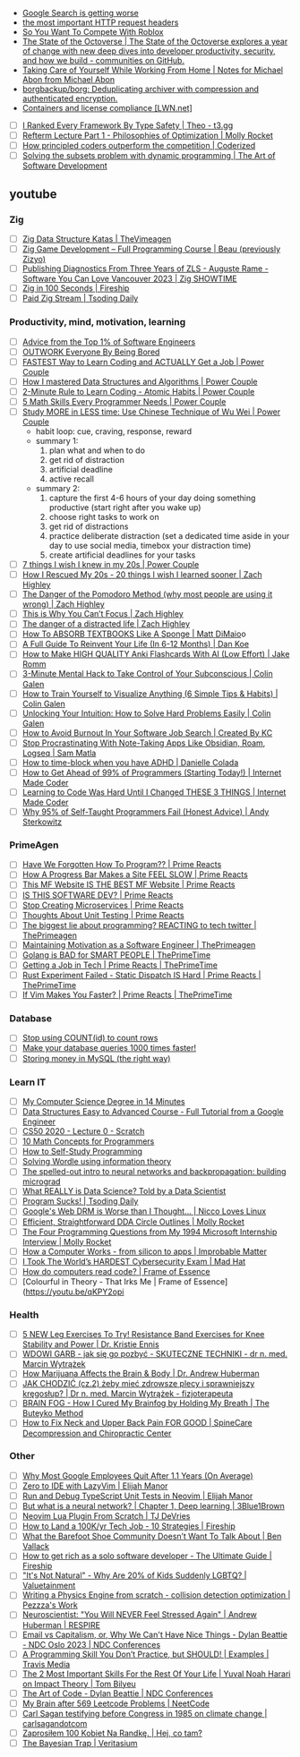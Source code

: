 - [Google Search is getting worse](https://www.fastcompany.com/90673924/its-not-just-you-google-search-really-is-getting-worse)
- [the most important HTTP request headers](https://wizardzines.com/comics/request-headers/)
- [So You Want To Compete With Roblox](https://www.fortressofdoors.com/so-you-want-to-compete-with-roblox/)
- [The State of the Octoverse | The State of the Octoverse explores a year of change with new deep dives into developer productivity, security, and how we build - communities on GitHub.](https://octoverse.github.com/)
- [Taking Care of Yourself While Working From Home | Notes for Michael Abon from Michael Abon](https://blog.michaelabon.ca/2020/03/10/working-from-home.html)
- [borgbackup/borg: Deduplicating archiver with compression and authenticated encryption.](https://github.com/borgbackup/borg/)
- [Containers and license compliance \[LWN.net\]](https://lwn.net/Articles/752982/)
- [ ] [I Ranked Every Framework By Type Safety | Theo - t3․gg](https://youtu.be/zADNdGVIPBY)
- [ ] [Refterm Lecture Part 1 - Philosophies of Optimization | Molly Rocket](https://youtu.be/pgoetgxecw8)
- [ ] [How principled coders outperform the competition | Coderized](https://youtu.be/q1qKv5TBaOA)
- [ ] [Solving the subsets problem with dynamic programming | The Art of Software Development](https://youtu.be/Kbsjju9PUuw)

## youtube

### Zig

- [ ] [Zig Data Structure Katas | TheVimeagen](https://youtu.be/xIPrwrBAU2c)
- [ ] [Zig Game Development – Full Programming Course | Beau (previously Zizyo)](https://youtu.be/2co5DgL_-3s)
- [ ] [Publishing Diagnostics From Three Years of ZLS - Auguste Rame - Software You Can Love Vancouver 2023 | Zig SHOWTIME](https://youtu.be/npb1rAYHpw8)
- [ ] [Zig in 100 Seconds | Fireship](https://youtu.be/kxT8-C1vmd4)
- [ ] [Paid Zig Stream | Tsoding Daily](https://youtu.be/eIX9zER9vjY)

### Productivity, mind, motivation, learning

- [ ] [Advice from the Top 1% of Software Engineers](https://www.youtube.com/watch?v=ydYBRLoBUpY)
- [ ] [OUTWORK Everyone By Being Bored](https://www.youtube.com/watch?v=1iNyqomXQt8&t=85s)
- [ ] [FASTEST Way to Learn Coding and ACTUALLY Get a Job | Power Couple](https://www.youtube.com/watch?v=79pKwdiqcwI)
- [ ] [How I mastered Data Structures and Algorithms | Power Couple](https://www.youtube.com/watch?v=s2mYsPWzLjg)
- [ ] [2-Minute Rule to Learn Coding - Atomic Habits | Power Couple](https://www.youtube.com/watch?v=25RdTDN2Trg)
- [ ] [5 Math Skills Every Programmer Needs | Power Couple](https://www.youtube.com/watch?v=iF0I2SPk5JU)
- [ ] [Study MORE in LESS time: Use Chinese Technique of Wu Wei | Power Couple](https://www.youtube.com/watch?v=NoVPA6Q3DnI)
  - habit loop: cue, craving, response, reward
  - summary 1:
    1. plan what and when to do
    2. get rid of distraction
    3. artificial deadline
    4. active recall
  - summary 2:
    1. capture the first 4-6 hours of your day doing something productive (start right after you wake up)
    2. choose right tasks to work on
    3. get rid of distractions
    4. practice deliberate distraction (set a dedicated time aside in your day to use social media, timebox your distraction time)
    5. create artificial deadlines for your tasks
- [ ] [7 things I wish I knew in my 20s | Power Couple](https://www.youtube.com/watch?v=TCVe_d2v5Lw)
- [ ] [How I Rescued My 20s - 20 things I wish I learned sooner | Zach Highley](https://www.youtube.com/watch?v=kuEN1KbjjTE)
- [ ] [The Danger of the Pomodoro Method (why most people are using it wrong) | Zach Highley](https://www.youtube.com/watch?v=5WRO79zuJ4U)
- [ ] [This is Why You Can’t Focus | Zach Highley](https://www.youtube.com/watch?v=RWQESB-yJUg)
- [ ] [The danger of a distracted life | Zach Highley](https://youtu.be/QnbmNqX7OC4)
- [ ] [How To ABSORB TEXTBOOKS Like A Sponge | Matt DiMaio](https://youtu.be/nqYmmZKY4sA)o
- [ ] [A Full Guide To Reinvent Your Life (In 6-12 Months) | Dan Koe](https://youtu.be/EdrNo3w_EWc)
- [ ] [How to Make HIGH QUALITY Anki Flashcards With AI (Low Effort) | Jake Romm ](https://youtu.be/5vh_bWsztPc)
- [ ] [3-Minute Mental Hack to Take Control of Your Subconscious | Colin Galen](https://youtu.be/zHECSAdJjTQ)
- [ ] [How to Train Yourself to Visualize Anything (6 Simple Tips & Habits) | Colin Galen](https://youtu.be/p4xFVJTyJZg)
- [ ] [Unlocking Your Intuition: How to Solve Hard Problems Easily | Colin Galen](https://youtu.be/1f6N2UrCK6o)
- [ ] [How to Avoid Burnout In Your Software Job Search | Created By KC](https://youtu.be/oWa1kG80NCI)
- [ ] [Stop Procrastinating With Note-Taking Apps Like Obsidian, Roam, Logseq | Sam Matla](https://youtu.be/baKCC2uTbRc)
- [ ] [How to time-block when you have ADHD | Danielle Colada](https://youtu.be/8G4Q5dw3aQo)
- [ ] [How to Get Ahead of 99% of Programmers (Starting Today!) | Internet Made Coder](https://youtu.be/epfz1O7aID0)
- [ ] [Learning to Code Was Hard Until I Changed THESE 3 THINGS | Internet Made Coder](https://youtu.be/UxRopkDEnww)
- [ ] [Why 95% of Self-Taught Programmers Fail (Honest Advice) | Andy Sterkowitz](https://youtu.be/ueXjGMrmn8k)

### PrimeAgen

- [ ] [Have We Forgotten How To Program?? | Prime Reacts](https://www.youtube.com/watch?v=NmHUjxKpD90)
- [ ] [How A Progress Bar Makes a Site FEEL SLOW | Prime Reacts](https://www.youtube.com/watch?v=l5XFWTA5E5k)
- [ ] [This MF Website IS THE BEST MF Website | Prime Reacts](https://www.youtube.com/watch?v=PsEt2mXGbxM)
- [ ] [IS THIS SOFTWARE DEV? | Prime Reacts](https://www.youtube.com/watch?v=hbSgaUbKAeE)
- [ ] [Stop Creating Microservices | Prime Reacts](https://www.youtube.com/watch?v=ivjPzOoPZsM)
- [ ] [Thoughts About Unit Testing | Prime Reacts](https://www.youtube.com/watch?v=KzV0mTqBcZA)
- [ ] [The biggest lie about programming? REACTING to tech twitter | ThePrimeagen](https://youtu.be/Nusg5dUjR0A)
- [ ] [Maintaining Motivation as a Software Engineer | ThePrimeagen](https://youtu.be/fBayRA8o3yQ)
- [ ] [Golang is BAD for SMART PEOPLE | ThePrimeTime](https://youtu.be/rWJ1tPCnVJI)
- [ ] [Getting a Job in Tech | Prime Reacts | ThePrimeTime](https://youtu.be/MZRs6w-Qy2U)
- [ ] [Rust Experiment Failed - Static Dispatch IS Hard | Prime Reacts | ThePrimeTime](https://youtu.be/mgkFA-ia8fY)
- [ ] [If Vim Makes You Faster? | Prime Reacts | ThePrimeTime](https://youtu.be/nhe-4_dFjLM)

### Database

- [ ] [Stop using COUNT(id) to count rows](https://www.youtube.com/watch?v=H6juZ8c_Nu8)
- [ ] [Make your database queries 1000 times faster!](https://www.youtube.com/watch?v=sJVzvBLDqqw)
- [ ] [Storing money in MySQL (the right way)](https://www.youtube.com/watch?v=fhwEFZ34c7g)

### Learn IT

- [ ] [My Computer Science Degree in 14 Minutes](https://www.youtube.com/watch?v=LvDlwmNo-hw)
- [ ] [Data Structures Easy to Advanced Course - Full Tutorial from a Google Engineer](https://www.youtube.com/watch?v=RBSGKlAvoiM&list=PLWKjhJtqVAbn5emQ3RRG8gEBqkhf_5vxD)
- [ ] [CS50 2020 - Lecture 0 - Scratch](https://www.youtube.com/watch?v=YoXxevp1WRQ&list=PLhQjrBD2T382_R182iC2gNZI9HzWFMC_8)
- [ ] [10 Math Concepts for Programmers](https://www.youtube.com/watch?v=bOCHTHkBoAs)
- [ ] [How to Self-Study Programming](https://www.youtube.com/watch?v=YpdEJgC4PGo)
- [ ] [Solving Wordle using information theory](https://www.youtube.com/watch?v=v68zYyaEmEA)
- [ ] [The spelled-out intro to neural networks and backpropagation: building micrograd](https://www.youtube.com/watch?v=VMj-3S1tku0&list=PLAqhIrjkxbuWI23v9cThsA9GvCAUhRvKZ)
- [ ] [What REALLY is Data Science? Told by a Data Scientist](https://www.youtube.com/watch?v=xC-c7E5PK0Y)
- [ ] [Program Sucks! | Tsoding Daily](https://www.youtube.com/watch?v=ivLIov6ta-8)
- [ ] [Google's Web DRM is Worse than I Thought... | Nicco Loves Linux](https://youtu.be/NLaePqv5Sec)
- [ ] [Efficient, Straightforward DDA Circle Outlines | Molly Rocket](https://youtu.be/2KlWkKCu3Rc)
- [ ] [The Four Programming Questions from My 1994 Microsoft Internship Interview | Molly Rocket](https://youtu.be/DS7ygFv84yk)
- [ ] [How a Computer Works - from silicon to apps | Improbable Matter](https://youtu.be/5f3NJnvnk7k)
- [ ] [I Took The World’s HARDEST Cybersecurity Exam | Mad Hat](https://youtu.be/9BZaim2uQn0)
- [ ] [How do computers read code? | Frame of Essence](https://youtu.be/QXjU9qTsYCc)
- [ ] [Colourful in Theory - That Irks Me | Frame of Essence](https://youtu.be/qKPY2opi

### Health

- [ ] [5 NEW Leg Exercises To Try! Resistance Band Exercises for Knee Stability and Power | Dr. Kristie Ennis](https://youtu.be/qHRbanTAY3U)
- [ ] [WDOWI GARB - jak się go pozbyć - SKUTECZNE TECHNIKI - dr n. med. Marcin Wytrążek](https://www.youtube.com/watch?v=D8X1-E6PxjA&t=96s)
- [ ] [How Marijuana Affects the Brain & Body | Dr. Andrew Huberman](https://www.youtube.com/watch?v=UCbqfBAhmPY)
- [ ] [JAK CHODZIĆ (cz.2) żeby mieć zdrowsze plecy i sprawniejszy kręgosłup? | Dr n. med. Marcin Wytrążek - fizjoterapeuta](https://youtu.be/7vas5kOJR2I)
- [ ] [BRAIN FOG - How I Cured My Brainfog by Holding My Breath | The Buteyko Method](https://youtu.be/wjZL0llp5Ac)
- [ ] [How to Fix Neck and Upper Back Pain FOR GOOD | SpineCare Decompression and Chiropractic Center](https://youtu.be/-Ffd9KqjNyk)

### Other

- [ ] [Why Most Google Employees Quit After 1.1 Years (On Average)](https://www.youtube.com/watch?v=IZCfP13twxk)
- [ ] [Zero to IDE with LazyVim | Elijah Manor](https://youtu.be/N93cTbtLCIM)
- [ ] [Run and Debug TypeScript Unit Tests in Neovim | Elijah Manor](https://youtu.be/7Nt8n3rjfDY)
- [ ] [But what is a neural network? | Chapter 1, Deep learning | 3Blue1Brown](https://youtu.be/aircAruvnKk)
- [ ] [Neovim Lua Plugin From Scratch | TJ DeVries](https://youtu.be/n4Lp4cV8YR0)
- [ ] [How to Land a 100K/yr Tech Job - 10 Strategies | Fireship](https://youtu.be/Xg9ihH15Uto)
- [ ] [What the Barefoot Shoe Community Doesn’t Want To Talk About | Ben Vallack](https://youtu.be/6hHifp9kpW4)
- [ ] [How to get rich as a solo software developer - The Ultimate Guide | Fireship](https://youtu.be/A4_TFHzqAAg)
- [ ] ["It's Not Natural" - Why Are 20% of Kids Suddenly LGBTQ? | Valuetainment](https://youtu.be/v3z4-lFckZ8)
- [ ] [Writing a Physics Engine from scratch - collision detection optimization | Pezzza's Work](https://youtu.be/9IULfQH7E90)
- [ ] [Neuroscientist: "You Will NEVER Feel Stressed Again" | Andrew Huberman | RESPIRE](https://youtu.be/u0OBgihk2f8)
- [ ] [Email vs Capitalism, or, Why We Can't Have Nice Things - Dylan Beattie - NDC Oslo 2023 | NDC Conferences](https://youtu.be/mrGfahzt-4Q)
- [ ] [A Programming Skill You Don’t Practice, but SHOULD! | Examples | Travis Media](https://youtu.be/fFKizS5oxrw)
- [ ] [The 2 Most Important Skills For the Rest Of Your Life | Yuval Noah Harari on Impact Theory | Tom Bilyeu](https://youtu.be/x6tMLAjPVyo)
- [ ] [The Art of Code - Dylan Beattie | NDC Conferences](https://youtu.be/6avJHaC3C2U)
- [ ] [My Brain after 569 Leetcode Problems | NeetCode](https://youtu.be/8wysIxzqgPI)
- [ ] [Carl Sagan testifying before Congress in 1985 on climate change | carlsagandotcom](https://youtu.be/Wp-WiNXH6hI)
- [ ] [Zaprosiłem 100 Kobiet Na Randkę. | Hej, co tam?](https://youtu.be/wMT2q5efHvo)
- [ ] [The Bayesian Trap | Veritasium](https://youtu.be/R13BD8qKeTg)
